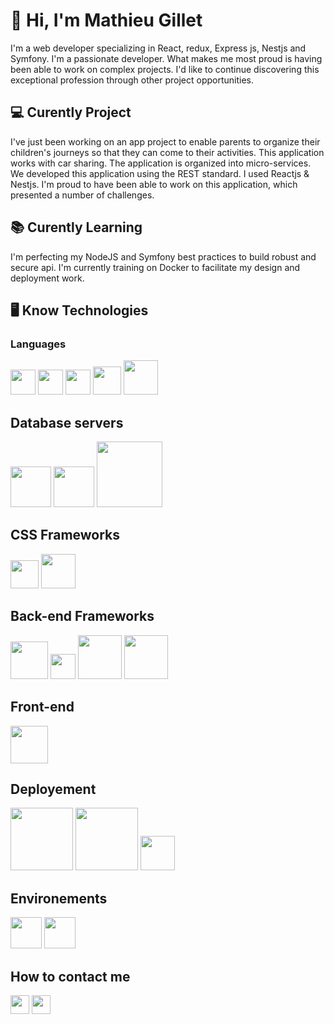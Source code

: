 # 👋 Hi, I'm Mathieu Gillet

I'm a web developer specializing in React, redux, Express js, Nestjs and Symfony.  I'm a passionate developer. What makes me most proud is having been able to work on complex projects.  I'd like to continue discovering this exceptional profession through other project opportunities.

## 💻 Curently Project
I've just been working on an app project to enable parents to organize their children's journeys so that they can come to their activities. This application works with car sharing. The application is organized into micro-services. We developed this application using the REST standard. I used Reactjs & Nestjs. I'm proud to have been able to work on this application, which presented a number of challenges.
 
## 📚 Curently Learning
 I'm perfecting my NodeJS and Symfony best practices to build robust and secure api. I'm currently training on Docker to facilitate my design and deployment work.
 
## 🖥️ Know Technologies
### Languages
<img src="https://upload.wikimedia.org/wikipedia/commons/thumb/6/6a/JavaScript-logo.png/600px-JavaScript-logo.png" width="40">
<img src="https://upload.wikimedia.org/wikipedia/commons/thumb/4/4c/Typescript_logo_2020.svg/2048px-Typescript_logo_2020.svg.png" width="40">
<img src="https://upload.wikimedia.org/wikipedia/commons/thumb/6/61/HTML5_logo_and_wordmark.svg/2048px-HTML5_logo_and_wordmark.svg.png" width="40">
<img src="https://upload.wikimedia.org/wikipedia/commons/thumb/d/d5/CSS3_logo_and_wordmark.svg/1200px-CSS3_logo_and_wordmark.svg.png" width="45"> 
<img src="https://cdn-icons-png.flaticon.com/512/528/528261.png" width="55"> 

## Database servers

<img src="https://cdn.worldvectorlogo.com/logos/mysql-6.svg" width="65"> 
<img src="https://upload.wikimedia.org/wikipedia/commons/thumb/2/29/Postgresql_elephant.svg/1200px-Postgresql_elephant.svg.png" width="65">
<img src="https://upload.wikimedia.org/wikipedia/fr/thumb/4/45/MongoDB-Logo.svg/1280px-MongoDB-Logo.svg.png" width="105"> 

## CSS Frameworks

<img src="https://cdn.worldvectorlogo.com/logos/bootstrap-5-1.svg" width="45">
<img src="https://avatars.githubusercontent.com/u/6853419?s=200&v=4" width="55">


## Back-end Frameworks

<img src="https://symfony.com/logos/symfony_black_03.png" width="60">
<img src="https://cdn.worldvectorlogo.com/logos/lumen-1.svg" width="40">
<img src="https://miro.medium.com/v2/resize:fit:1358/1*s9kgU8F1eB7Tzs7sG0YhBg.jpeg" width="70">
<img src="https://upload.wikimedia.org/wikipedia/commons/6/64/Expressjs.png" width="70">

## Front-end

<img src="https://cdn-icons-png.flaticon.com/512/1260/1260775.png" width="60">

## Deployement

<img src="https://cdn.worldvectorlogo.com/logos/heroku-1.svg" width="100">
<img src="https://coursework.vschool.io/content/images/2017/12/surge_static_hosting.png" width="100">
<img src="https://cdn.worldvectorlogo.com/logos/amazon-web-services-logo.svg" width="55">

## Environements

<img src="https://cdn-icons-png.flaticon.com/512/226/226772.png" width="50">
<img src="http://moralogiq.fr/wp-content/themes/moralogiq/images/logo/techno-git.png" width="50">



## How to contact me

<a href="mailto:mathieuglt1@gmail.com"><img src="https://cdn-icons-png.flaticon.com/512/732/732200.png" width="30"></a>
<a href="https://www.linkedin.com/in/mathieu-gillet-843a22115/"><img src="https://cdn-icons.flaticon.com/png/512/3536/premium/3536505.png?token=exp=1649429761~hmac=8e58b450e0f7089c3954b53d04a2de79" width="30"></a>

